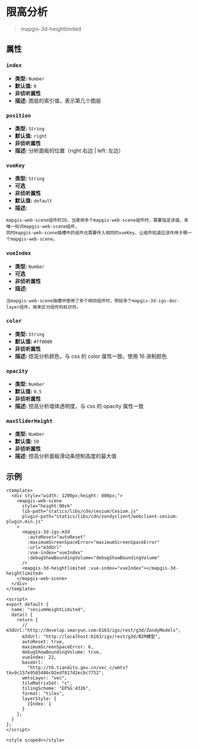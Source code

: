 # 限高分析

> mapgis-3d-heightlimited

## 属性

### `index`

- **类型:** `Number`
- **默认值:** `0`
- **非侦听属性**
- **描述:** 图层的索引值，表示第几个图层

### `position`

- **类型:** `String`
- **默认值:** `right`
- **非侦听属性**
- **描述:** 分析面板的位置（right:右边 | left: 左边）

### `vueKey`

- **类型:** `String`
- **可选**
- **非侦听属性**
- **默认值:** `default`
- **描述:**

```
mapgis-web-scene组件的ID，当使用多个mapgis-web-scene组件时，需要指定该值，来唯一标识mapgis-web-scene组件，
同时mapgis-web-scene插槽中的组件也需要传入相同的vueKey，让组件知道应该作用于哪一个mapgis-web-scene。
```

### `vueIndex`

- **类型:** `Number`
- **可选**
- **非侦听属性**
- **描述:**

```
当mapgis-web-scene插槽中使用了多个相同组件时，例如多个mapgis-3d-igs-doc-layer组件，用来区分组件的标识符。
```

### `color`

- **类型:** `String`
- **默认值:** `#ff0000`
- **非侦听属性**
- **描述:** 控高分析颜色，与 css 的 color 属性一致，使用 16 进制颜色

### `opacity`

- **类型:** `Number`
- **默认值:** `0.5`
- **非侦听属性**
- **描述:** 控高分析墙体透明度，与 css 的 opacity 属性一致

### `maxSliderHeight`

- **类型:** `Number`
- **默认值:** `50`
- **非侦听属性**
- **描述:** 控高分析面板滑动条控制高度的最大值

## 示例

```vue
<template>
  <div style="width: 1200px;height: 800px;">
    <mapgis-web-scene
      style="height:90vh"
      lib-path="statics/libs/cdn/cesium/Cesium.js"
      plugin-path="statics/libs/cdn/zondyclient/webclient-cesium-plugin.min.js"
    >
      <mapgis-3d-igs-m3d
        :autoReset="autoReset"
        :maximumScreenSpaceError="maximumScreenSpaceError"
        :url="m3dUrl"
        :vue-index="vueIndex"
        :debugShowBoundingVolume="debugShowBoundingVolume"
      />
      <mapgis-3d-heightlimited :vue-index="vueIndex"></mapgis-3d-heightlimited>
    </mapgis-web-scene>
  </div>
</template>

<script>
export default {
  name: "cesiumHeightLimited",
  data() {
    return {
      // m3dUrl:"http://develop.smaryun.com:6163/igs/rest/g3d/ZondyModels",
      m3dUrl: "http://localhost:6163/igs/rest/g3d/BIM模型",
      autoReset: true,
      maximumScreenSpaceError: 6,
      debugShowBoundingVolume: true,
      vueIndex: 22,
      baseUrl:
        "http://t6.tianditu.gov.cn/vec_c/wmts?tk=9c157e9585486c02edf817d2ecbc7752",
      wmtsLayer: "vec",
      tileMatrixSet: "c",
      tilingScheme: "EPSG:4326",
      format: "tiles",
      layerStyle: {
        zIndex: 1
      }
    };
  }
};
</script>

<style scoped></style>
```
